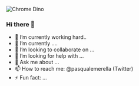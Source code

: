 ![Chrome Dino](https://mir-s3-cdn-cf.behance.net/project_modules/max_1200/4ff07986208593.5d9a654e92f36.gif)

### Hi there 👋

<!--
**amrrs/amrrs** is a ✨ _special_ ✨ repository because its `README.md` (this file) appears on your GitHub profile.
-->


- 🔭 I’m currently working hard..
- 🌱 I’m currently ....
- 👯 I’m looking to collaborate on ...
- 🤔 I’m looking for help with ...
- 💬 Ask me about ...
- 📫 How to reach me: @pasqualemerella (Twitter) 
- ⚡ Fun fact: ...
